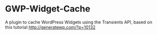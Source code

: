GWP-Widget-Cache
================

A plugin to cache WordPress Widgets using the Transients API, based on this tutorial http://generatewp.com/?p=10132
